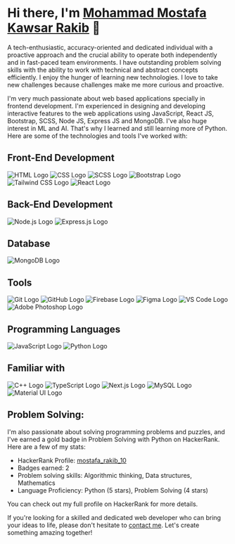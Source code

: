 # Hi there, I'm [Mohammad Mostafa Kawsar Rakib](https://yourwebsite.com) 👋

A tech-enthusiastic, accuracy-oriented and dedicated individual with a proactive approach and the crucial ability to operate both independently and in fast-paced team environments. I have outstanding problem solving skills with the ability to work with technical and abstract concepts efficiently. I enjoy the hunger of learning new technologies. I love to take new challenges because challenges make me more curious and proactive.

I'm very much passionate about web based applications specially in frontend development. I'm experienced in designing and developing interactive features to the web applications using JavaScript, React JS, Bootstrap, SCSS, Node JS, Express JS and MongoDB. I've also huge interest in ML and AI. That's why I learned and still learning more of Python. Here are some of the technologies and tools I've worked with:

## Front-End Development

![HTML Logo](https://img.icons8.com/color/48/000000/html-5.png)
![CSS Logo](https://img.icons8.com/color/48/000000/css3.png)
![SCSS Logo](https://img.icons8.com/color/48/000000/sass.png)
![Bootstrap Logo](https://img.icons8.com/color/48/000000/bootstrap.png)
![Tailwind CSS Logo](https://img.icons8.com/color/48/000000/tailwindcss.png)
![React Logo](https://img.icons8.com/color/48/000000/react-native.png)

## Back-End Development

![Node.js Logo](https://img.icons8.com/color/48/000000/nodejs.png)
   ![Express.js Logo](https://img.icons8.com/color/48/000000/express-js.png)

## Database

![MongoDB Logo](https://img.icons8.com/color/48/000000/mongodb.png)

## Tools

![Git Logo](https://img.icons8.com/color/48/000000/git.png)
![GitHub Logo](https://img.icons8.com/material-sharp/48/000000/github.png)
![Firebase Logo](https://img.icons8.com/color/48/000000/firebase.png)
![Figma Logo](https://img.icons8.com/color/48/000000/figma.png)
![VS Code Logo](https://img.icons8.com/color/48/000000/visual-studio-code-2019.png)
![Adobe Photoshop Logo](https://img.icons8.com/color/48/000000/adobe-photoshop.png)

## Programming Languages

![JavaScript Logo](https://img.icons8.com/color/48/000000/javascript.png)
![Python Logo](https://img.icons8.com/color/48/000000/python.png)

## Familiar with

![C++ Logo](https://img.icons8.com/color/48/000000/c-plus-plus-logo.png)
![TypeScript Logo](https://img.icons8.com/color/48/000000/typescript.png)
![Next.js Logo](https://img.icons8.com/color/48/000000/nextjs.png)
![MySQL Logo](https://img.icons8.com/ios-filled/50/000000/mysql-logo.png)
![Material UI Logo](https://img.icons8.com/color/48/000000/material-ui.png)

## Problem Solving:

I'm also passionate about solving programming problems and puzzles, and I've earned a gold badge in Problem Solving with Python on HackerRank. Here are a few of my stats:

- HackerRank Profile: [mostafa_rakib_10](https://www.hackerrank.com/mostafa_rakib_10)
- Badges earned: 2
- Problem solving skills: Algorithmic thinking, Data structures, Mathematics
- Language Proficiency: Python (5 stars), Problem Solving (4 stars)

You can check out my full profile on HackerRank for more details.


If you're looking for a skilled and dedicated web developer who can bring your ideas to life, please don't hesitate to [contact me](mailto:mostafa.rakib.10@gmail.com). Let's create something amazing together!
